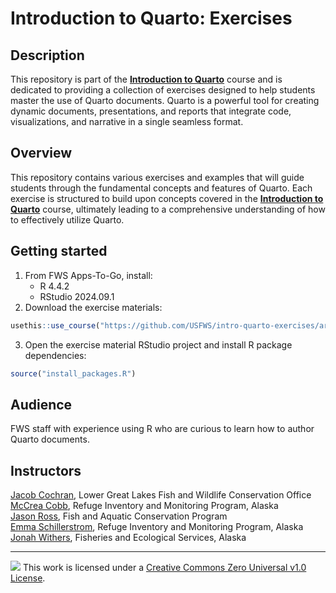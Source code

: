 # Introduction to Quarto: Exercises

## Description

This repository is part of the [**Introduction to Quarto**](https://github.com/USFWS/intro-to-quarto) course and is dedicated to providing a collection of exercises designed to help students master the use of Quarto documents. Quarto is a powerful tool for creating dynamic documents, presentations, and reports that integrate code, visualizations, and narrative in a single seamless format.

## Overview

This repository contains various exercises and examples that will guide students through the fundamental concepts and features of Quarto. Each exercise is structured to build upon concepts covered in the [**Introduction to Quarto**](https://github.com/USFWS/intro-to-quarto) course, ultimately leading to a comprehensive understanding of how to effectively utilize Quarto. 

## Getting started

1. From FWS Apps-To-Go, install:
    - R 4.4.2
    - RStudio 2024.09.1
2. Download the exercise materials:

``` r
usethis::use_course("https://github.com/USFWS/intro-quarto-exercises/archive/refs/heads/main.zip")
```

3. Open the exercise material RStudio project and install R package dependencies:

``` r
source("install_packages.R")
```

## Audience

FWS staff with experience using R who are curious to learn how to author
Quarto documents.

## Instructors

[Jacob Cochran](mailto:jacob_cochran@fws.gov), Lower Great Lakes Fish and
Wildlife Conservation Office  
[McCrea Cobb](mailto:mccrea_cobb@fws.gov), Refuge Inventory and
Monitoring Program, Alaska  
[Jason Ross](mailto:jason_ross@fws.gov), Fish and Aquatic Conservation
Program  
[Emma Schillerstrom](mailto:emma_schillerstrom@fws.gov), Refuge Inventory and Monitoring Program, Alaska  
[Jonah Withers](mailto:jonah_withers@fws.gov), Fisheries and Ecological
Services, Alaska 

------------------------------------------------------------------------

![](https://i.creativecommons.org/l/by/4.0/88x31.png) This work is licensed under a [Creative Commons Zero Universal v1.0 License](https://creativecommons.org/publicdomain/zero/1.0/).
